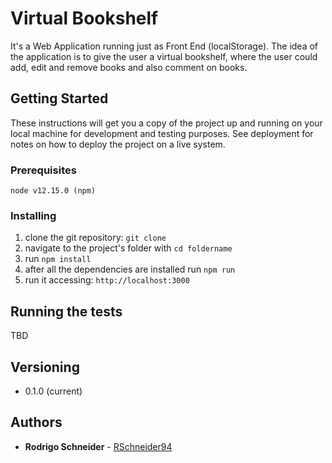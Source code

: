 # Virtual Bookshelf

It's a Web Application running just as Front End (localStorage). The idea of the application is to give the user a virtual bookshelf, where the user could add, edit and remove books and also comment on books.

## Getting Started

These instructions will get you a copy of the project up and running on your local machine for development and testing purposes. See deployment for notes on how to deploy the project on a live system.

### Prerequisites

```
node v12.15.0 (npm)
```

### Installing

1. clone the git repository: `git clone`
2. navigate to the project's folder with `cd foldername`
3. run `npm install`
4. after all the dependencies are installed run `npm run`
5. run it accessing: `http://localhost:3000`

## Running the tests

TBD

## Versioning

- 0.1.0 (current)

## Authors

- **Rodrigo Schneider** - [RSchneider94](https://github.com/RSchneider94)
